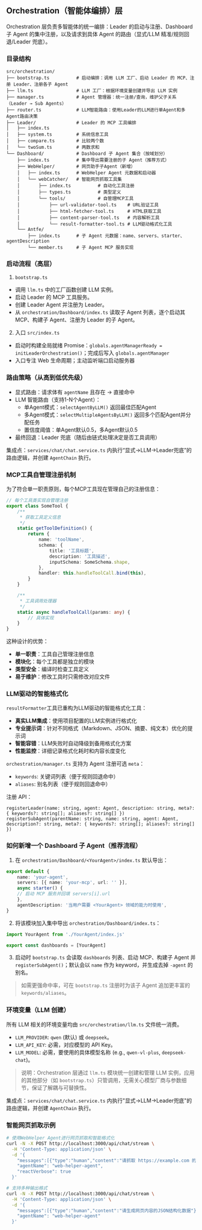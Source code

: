 ## Orchestration（智能体编排）层

Orchestration 层负责多智能体的统一编排：Leader 的启动与注册、Dashboard 子 Agent 的集中注册，以及请求到具体 Agent 的路由（显式/LLM 精准/规则回退/Leader 兜底）。

### 目录结构

```
src/orchestration/
├── bootstrap.ts          # 启动编排：调用 LLM 工厂、启动 Leader 的 MCP、注册 Leader、注册各子 Agent
├── llm.ts                # LLM 工厂：根据环境变量创建并导出 LLM 实例
├── manager.ts            # Agent 管理器：统一注册/查询，维护父子关系（Leader → Sub Agents）
├── router.ts             # LLM智能路由：使用Leader的LLM进行单Agent和多Agent路由决策
├── Leader/               # Leader 的 MCP 工具编排
│   ├── index.ts
│   ├── system.ts         # 系统信息工具
│   ├── compare.ts        # 比较两个数
│   └── twoSum.ts         # 两数求和
└── Dashboard/            # Dashboard 子 Agent 集合（按域划分）
    ├── index.ts          # 集中导出需要注册的子 Agent（推荐方式）
    ├── WebHelper/        # 网页助手子Agent（新增）
    │   ├── index.ts      # WebHelper Agent 元数据和启动器
    │   └── webCatcher/   # 智能网页抓取工具集
    │       ├── index.ts          # 自动化工具注册
    │       ├── types.ts          # 类型定义
    │       └── tools/            # 自管理MCP工具
    │           ├── url-validator-tool.ts    # URL验证工具
    │           ├── html-fetcher-tool.ts     # HTML获取工具
    │           ├── content-parser-tool.ts   # 内容解析工具
    │           └── result-formatter-tool.ts # LLM驱动格式化工具
    └── Antfe/
        ├── index.ts      # 子 Agent 元数据：name、servers、starter、agentDescription
        └── member.ts     # 子 Agent MCP 服务实现
```

### 启动流程（高层）

1) `bootstrap.ts`
- 调用 `llm.ts` 中的工厂函数创建 LLM 实例。
- 启动 Leader 的 MCP 工具服务。
- 创建 Leader Agent 并注册为 Leader。
- 从 `orchestration/Dashboard/index.ts` 读取子 Agent 列表，逐个启动其 MCP、构建子 Agent、注册为 Leader 的子 Agent。

2) 入口 `src/index.ts`
- 启动时构建全局就绪 Promise：`globals.agentManagerReady = initLeaderOrchestration()`；完成后写入 `globals.agentManager`
- 入口专注 Web 生命周期；主动监听端口启动服务器

### 路由策略（从高到低优先级）

- 显式路由：请求体有 `agentName` 且存在 → 直接命中
- LLM 智能路由（支持1-N个Agent）：
  - 单Agent模式：`selectAgentByLLM()` 返回最佳匹配Agent
  - 多Agent模式：`selectMultipleAgentsByLLM()` 返回多个匹配Agent并分配任务
  - 置信度阈值：单Agent默认0.5，多Agent默认0.5
- 最终回退：Leader 兜底（随后由链式处理决定是否工具调用）

集成点：`services/chat/chat.service.ts` 内执行“显式→LLM→Leader兜底”的路由逻辑，并创建 `AgentChain` 执行。

### MCP工具自管理注册机制

为了符合单一职责原则，每个MCP工具现在管理自己的注册信息：

```typescript
// 每个工具类实现自管理注册
export class SomeTool {
    /**
     * 获取工具定义信息
     */
    static getToolDefinition() {
        return {
            name: 'toolName',
            schema: {
                title: '工具标题',
                description: '工具描述',
                inputSchema: SomeSchema.shape,
            },
            handler: this.handleToolCall.bind(this),
        }
    }

    /**
     * 工具调用处理器
     */
    static async handleToolCall(params: any) {
        // 具体实现
    }
}
```

这种设计的优势：
- **单一职责**：工具自己管理注册信息
- **模块化**：每个工具都是独立的模块
- **类型安全**：编译时检查工具定义
- **易于维护**：修改工具时只需修改对应文件

### LLM驱动的智能格式化

`resultFormatter`工具已重构为LLM驱动的智能格式化工具：
- **真实LLM集成**：使用项目配置的LLM实例进行格式化
- **专业提示词**：针对不同格式（Markdown、JSON、摘要、纯文本）优化的提示词
- **智能容错**：LLM失败时自动降级到备用格式化方案
- **性能监控**：详细记录格式化耗时和内容长度变化

`orchestration/manager.ts` 支持为 Agent 注册可选 `meta`：
- `keywords`: 关键词列表（便于规则回退命中）
- `aliases`: 别名列表（便于规则回退命中）

注册 API：
```
registerLeader(name: string, agent: Agent, description: string, meta?: { keywords?: string[]; aliases?: string[] })
registerSubAgent(parentName: string, name: string, agent: Agent, description?: string, meta?: { keywords?: string[]; aliases?: string[] })
```

### 如何新增一个 Dashboard 子 Agent（推荐流程）

1) 在 `orchestration/Dashboard/<YourAgent>/index.ts` 默认导出：
```ts
export default {
    name: 'your-agent',
    servers: [{ name: 'your-mcp', url: '' }],
    async starter() {
    // 启动 MCP 服务并回填 servers[i].url
    },
    agentDescription: '当用户需要 <YourAgent> 领域的能力时使用',
}
```

2) 将该模块加入集中导出 `orchestration/Dashboard/index.ts`：
```ts
import YourAgent from './YourAgent/index.js'

export const dashboards = [YourAgent]
```

3) 启动时 `bootstrap.ts` 会读取 `dashboards` 列表、启动 MCP、构建子 Agent 并 `registerSubAgent()`；默认会以 `name` 作为 keyword，并生成去掉 `-agent` 的别名。

> 如需更强命中率，可在 `bootstrap.ts` 注册时为该子 Agent 追加更丰富的 `keywords/aliases`。

### 环境变量（LLM 创建）

所有 LLM 相关的环境变量均由 `src/orchestration/llm.ts` 文件统一消费。

- `LLM_PROVIDER`: `qwen` (默认) 或 `deepseek`。
- `LLM_API_KEY`: 必需，对应模型的 API Key。
- `LLM_MODEL`: 必需，要使用的具体模型名称 (e.g., `qwen-vl-plus`, `deepseek-chat`)。

> 说明：Orchestration 层通过 `llm.ts` 模块统一创建和管理 LLM 实例，应用的其他部分（如 `bootstrap.ts`）只管调用，无需关心模型厂商与参数细节，保证了解耦与可替换性。

集成点：`services/chat/chat.service.ts` 内执行"显式→LLM→Leader兜底"的路由逻辑，并创建 `AgentChain` 执行。

### 智能网页抓取示例

```bash
# 使用WebHelper Agent进行网页抓取和智能格式化
curl -N -X POST http://localhost:3000/api/chat/stream \
  -H 'Content-Type: application/json' \
  -d '{
    "messages":[{"type":"human","content":"请抓取 https://example.com 的内容并用Markdown格式输出"}],
    "agentName": "web-helper-agent",
    "reactVerbose": true
  }'

# 支持多种输出格式
curl -N -X POST http://localhost:3000/api/chat/stream \
  -H 'Content-Type: application/json' \
  -d '{
    "messages":[{"type":"human","content":"请生成网页内容的JSON结构化数据"}],
    "agentName": "web-helper-agent"
  }'
```
